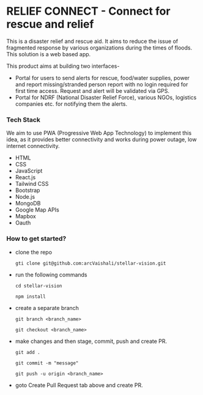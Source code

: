 # RELIEF CONNECT - Connect for rescue and relief

This is a disaster relief and rescue aid. It aims to reduce the issue of fragmented response by various organizations during the times of floods. This solution is a web based app.

This product aims at building two interfaces- 
- Portal for users to send alerts for rescue, food/water supplies, power and report missing/stranded person report with no login required for first time access. Request and alert will be validated via GPS.
- Portal for NDRF (National Disaster Relief Force), various NGOs, logistics companies etc. for notifying them the alerts.

### Tech Stack
We aim to use PWA (Progressive Web App Technology) to implement this idea, as it provides better connectivity and works during power outage, low internet connectivity.
- HTML
- CSS
- JavaScript
- React.js
- Tailwind CSS
- Bootstrap
- Node.js
- MongoDB
- Google Map APIs  
- Mapbox
- Oauth

### How to get started?
- clone the repo 
   ```
   gti clone git@github.com:arcVaishali/stellar-vision.git
   ```
- run the following commands
   ```
   cd stellar-vision
   ``` 

   ```
   npm install
   ``` 
- create a separate branch
   ```
   git branch <branch_name>
   ```

   ```
   git checkout <branch_name>
   ``` 
- make changes and then stage, commit, push and create PR.
   ```
   git add .
   ``` 

   ```
   git commit -m "message"
   ```

   ```
   git push -u origin <branch_name>
   ``` 
- goto Create Pull Request tab above and create PR.

